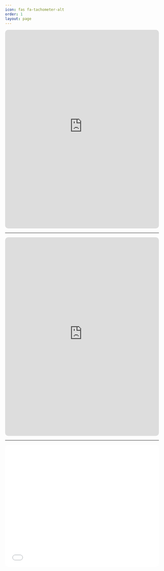 ```yaml
---
icon: fas fa-tachometer-alt
order: 1
layout: page
---
```


<style>
  #panel-wrapper {
    display: none;
  }

  main[aria-label="Main Content"] {
    max-width: 100% !important;
    flex: 0 0 100% !important;
    padding: 0 1rem !important;
  }

  .dashboard-iframe {
    width: 100%;
    border: none;
    border-radius: 10px;
    overflow: hidden;
  }

  /* Desktop height */
  #iframe-1 { height: 650px; }
  #iframe-2 { height: 650px; }
  #iframe-3 { height: 400px; }

  /* Mobile height */
  @media (max-width: 768px) {
    #iframe-1 {height: 820px;}
    #iframe-2 {height: 1150px;}
    #iframe-3 { height: 400px; }
  }
</style>

<link rel="stylesheet" type="text/css" href="/assets/css/spinner.css">
<link rel="stylesheet" type="text/css" href="/assets/css/dashboard.css">


<iframe
  id="iframe-1"
  class="dashboard-iframe"
  src="https://price-summary-81680f666113.herokuapp.com/"
  scrolling="no">
</iframe>
<hr>

<iframe
  id="iframe-2"
  class="dashboard-iframe"
  src="https://sheltered-springs-88934-ff25ba4be6be.herokuapp.com/"
  scrolling="no">
</iframe>

<hr>

<iframe
  id="iframe-3"
  class="dashboard-iframe"
  src="/assets/html/google_trends.html"
  scrolling="no">
</iframe>

